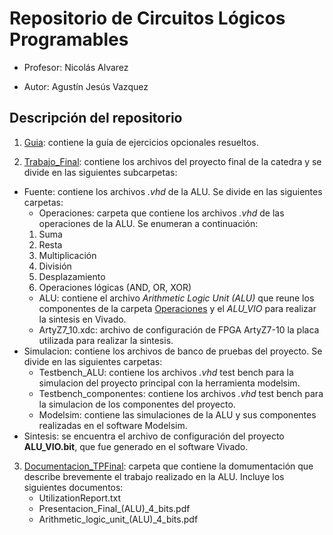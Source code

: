 # Repositorio de Circuitos Lógicos Programables

- Profesor: Nicolás Alvarez

- Autor: Agustín Jesús Vazquez

## Descripción del repositorio

1. [Guia](https://github.com/vazquez-agustin/CLP_Vazquez_Workspace/tree/main/Guia): contiene la guía de ejercicios opcionales resueltos.

2. [Trabajo_Final](https://github.com/vazquez-agustin/CLP_Vazquez_Workspace/tree/main/Trabajo_Final): contiene los archivos del proyecto final de la catedra y se divide en las siguientes subcarpetas:

* Fuente: contiene los archivos *.vhd* de la ALU. Se divide en las siguientes carpetas:
    * Operaciones: carpeta que contiene los archivos *.vhd* de las operaciones de la ALU. Se enumeran a continuación:
    1. Suma
    2. Resta
    3. Multiplicación
    4. División
    5. Desplazamiento
    6. Operaciones lógicas (AND, OR, XOR)
    * ALU: contiene el archivo *Arithmetic Logic Unit (ALU)* que reune los componentes de la carpeta [Operaciones](https://github.com/vazquez-agustin/CLP_Vazquez_Workspace/tree/main/Trabajo_Final/Fuente/Operaciones) y el *ALU_VIO* para realizar la sintesis en Vivado.
    * ArtyZ7_10.xdc: archivo de configuración de FPGA ArtyZ7-10 la placa utilizada para realizar la sintesis.
* Simulacion: contiene los archivos de banco de pruebas del proyecto. Se divide en las siguientes carpetas:
    * Testbench_ALU: contiene los archivos *.vhd* test bench para la simulacion del proyecto principal con la herramienta modelsim.
    * Testbench_componentes: contiene los archivos *.vhd* test bench para la simulacion de los componentes del proyecto.
    * Modelsim: contiene las simulaciones de la ALU y sus componentes realizadas en el software Modelsim.
* Sintesis: se encuentra el archivo de configuración del proyecto **ALU_VIO.bit**, que fue generado en el software Vivado.

3. [Documentacion_TPFinal](https://github.com/vazquez-agustin/CLP_Vazquez_Workspace/tree/main/Documentacion_TPFinal): carpeta que contiene la domumentación que describe brevemente el trabajo realizado en la ALU. Incluye los siguientes documentos:
    * UtilizationReport.txt
    * Presentacion\_Final\_(ALU)\_4\_bits.pdf
    * Arithmetic\_logic\_unit_(ALU)\_4\_bits.pdf
